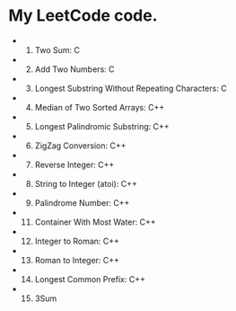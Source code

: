 # My LeetCode code.
* 1. Two Sum: C
* 2. Add Two Numbers: C
* 3. Longest Substring Without Repeating Characters: C
* 4. Median of Two Sorted Arrays: C++
* 5. Longest Palindromic Substring: C++
* 6. ZigZag Conversion: C++
* 7. Reverse Integer: C++
* 8. String to Integer (atoi): C++
* 9. Palindrome Number: C++
* 11. Container With Most Water: C++
* 12. Integer to Roman: C++
* 13. Roman to Integer: C++
* 14. Longest Common Prefix: C++
* 15. 3Sum
